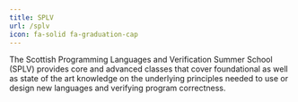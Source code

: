```yaml
---
title: SPLV
url: /splv
icon: fa-solid fa-graduation-cap
---
```

The Scottish Programming Languages and Verification Summer School (SPLV) provides core and advanced classes that cover foundational as well as state of the art knowledge on the underlying principles needed to use or design new languages and verifying program correctness.
